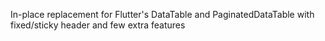 In-place replacement for Flutter's DataTable and PaginatedDataTable with fixed/sticky header and few extra features
